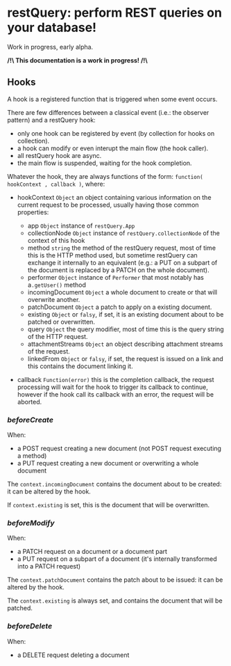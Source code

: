 

# restQuery: perform REST queries on your database!

Work in progress, early alpha.

**/!\ This documentation is a work in progress! /!\\**



## Hooks

A hook is a registered function that is triggered when some event occurs.

There are few differences between a classical event (i.e.: the observer pattern) and a restQuery hook:

* only one hook can be registered by event (by collection for hooks on collection).
* a hook can modify or even interupt the main flow (the hook caller).
* all restQuery hook are async.
* the main flow is suspended, waiting for the hook completion.



Whatever the hook, they are always functions of the form: `function( hookContext , callback )`, where:

* hookContext `Object` an object containing various information on the current request to be processed, usually having those
	common properties:
	
	* app `Object` instance of `restQuery.App`
	* collectionNode `Object` instance of `restQuery.collectionNode` of the context of this hook
	* method `string` the method of the restQuery request, most of time this is the HTTP method used, but sometime restQuery
		can exchange it internally to an equivalent (e.g.: a PUT on a subpart of the document is replaced by a PATCH on the
		whole document).
	* performer `Object` instance of `Performer` that most notably has a`.getUser()` method
	* incomingDocument `Object` a whole document to create or that will overwrite another.
	* patchDocument `Object` a patch to apply on a existing document.
	* existing `Object` or `falsy`, if set, it is an existing document about to be patched or overwritten.
	* query `Object` the query modifier, most of time this is the query string of the HTTP request.
	* attachmentStreams `Object` an object describing attachment streams of the request.
	* linkedFrom `Object` or `falsy`, if set, the request is issued on a link and this contains the document linking it.

* callback `Function(error)` this is the completion callback, the request processing will wait for the hook to trigger its callback
	to continue, however if the hook call its callback with an error, the request will be aborted.



### *beforeCreate*

When:

* a POST request creating a new document (not POST request executing a method)
* a PUT request creating a new document or overwriting a whole document

The `context.incomingDocument` contains the document about to be created: it can be altered by the hook.

If `context.existing` is set, this is the document that will be overwritten.



### *beforeModify*

When:

* a PATCH request on a document or a document part
* a PUT request on a subpart of a document (it's internally transformed into a PATCH request)

The `context.patchDocument` contains the patch about to be issued: it can be altered by the hook.

The `context.existing` is always set, and contains the document that will be patched.



### *beforeDelete*

When:

* a DELETE request deleting a document



